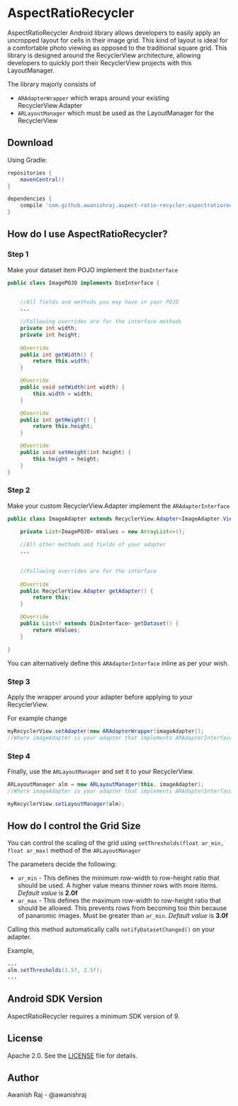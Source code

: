 AspectRatioRecycler
===================

AspectRatioRecycler Android library allows developers to easily apply an uncropped layout for cells in their image grid.
This kind of layout is ideal for a comfortable photo viewing as opposed to the traditional square grid.
This library is designed around the RecyclerView architecture, allowing developers to quickly port their RecyclerView projects with this LayoutManager.

The library majorly consists of 

- ```ARAdapterWrapper``` which wraps around your existing RecyclerView.Adapter
- ```ARLayoutManager``` which must be used as the LayoutManager for the RecyclerView

Download
--------
<!--You can download a jar from GitHub's [releases page][1].-->

Using Gradle:

```gradle
repositories {
    mavenCentral()
}

dependencies {
    compile 'com.github.awanishraj.aspect-ratio-recycler:aspectratiorecycler:0.1.0'
}
```

How do I use AspectRatioRecycler?
-------------------
### Step 1

Make your dataset item POJO implement the ```DimInterface```

```java
public class ImagePOJO implements DimInterface {

    
    //All fields and methods you may have in your POJO
    ...

	//Following overrides are for the interface methods
	private int width;
    private int height;
    
    @Override
    public int getWidth() {
        return this.width;
    }

    @Override
    public void setWidth(int width) {
        this.width = width;
    }

    @Override
    public int getHeight() {
        return this.height;
    }

    @Override
    public void setHeight(int height) {
        this.height = height;
    }
}
```

### Step 2

Make your custom RecyclerView.Adapter implement the ```ARAdapterInterface```

```java
public class ImageAdapter extends RecyclerView.Adapter<ImageAdapter.ViewHolder> implements ARAdapterInterface {

    private List<ImagePOJO> mValues = new ArrayList<>();
    
   	//All other methods and fields of your adapter
   	...
   	
   	
   	//Following overrides are for the interface 
   	
    @Override
    public RecyclerView.Adapter getAdapter() {
        return this;
    }

    @Override
    public List<? extends DimInterface> getDataset() {
        return mValues;
    }

}
```

You can alternatively define this ```ARAdapterInterface``` inline as per your wish.

### Step 3

Apply the wrapper around your adapter before applying to your RecyclerView.

For example change

```java
myRecyclerView.setAdapter(new ARAdapterWrapper(imageAdapter));
//Where imageAdapter is your adapter that implements ARAdapterInterface
```

### Step 4

Finally, use the ```ARLayoutManager``` and set it to your RecyclerView.

```java
ARLayoutManager alm = new ARLayoutManager(this, imageAdapter);
//Where imageAdapter is your adapter that implements ARAdapterInterface

myRecyclerView.setLayoutManager(alm);
```

How do I control the Grid Size
------------------------------
You can control the scaling of the grid using ```setThresholds(float ar_min, float ar_max)``` method of the ```ARLayoutManager```

The parameters decide the following:

- ```ar_min``` - This defines the minimum row-width to row-height ratio that should be used. A higher value means thinner rows with more items. *Default value* is **2.0f**
- ```ar_max``` - This defines the maximum row-width to row-height ratio that should be allowed. This prevents rows from becoming too thin because of panaromic images. Must be greater than ```ar_min```. *Default value* is **3.0f**

Calling this method automatically calls ```notifyDatasetChanged()``` on your adapter.

Example,

```java
...
alm.setThresholds(1.5f, 2.5f);
...
```



Android SDK Version
-------------------
AspectRatioRecycler requires a minimum SDK version of 9.

License
-------
Apache 2.0. See the [LICENSE][1] file for details.


Author
------
Awanish Raj - @awanishraj

[1]: http://www.apache.org/licenses/LICENSE-2.0